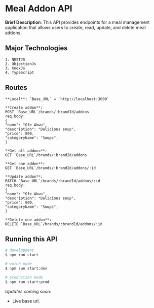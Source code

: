 # Meal Addon API

**Brief Description**: This API provides endpoints for a meal management application that allows users to create, read, update, and delete meal addons.

## Major Technologies

```
1. NESTJS
2. ObjectionJs
3. KnexJs
4. TypeScript
```

## Routes

```
**Local**: `Base_URL` = `http://localhost:3000`

**Create addon**:
POST `Base_URL`/brands/:brandId/addons
req.body:
{
"name": "Ofe Akwu",
"description": "Delicious soup",
"price": 800,
"categoryName": "Soups",
}

**Get all addons**:
GET `Base_URL`/brands/:brandId/addons

**Get one addon**:
GET `Base_URL`/brands/:brandId/addons/:id

**Update addon**:
PATCH `Base_URL`/brands/:brandId/addons/:id
req.body:
{
"name": "Ofe Akwu",
"description": "Delicious soup",
"price": 800,
"categoryName": "Soups",
}

**Delete one addon**:
DELETE `Base_URL`/brands/:brandId/addons/:id
```

## Running this API

```bash
# development
$ npm run start

# watch mode
$ npm run start:dev

# production mode
$ npm run start:prod
```
_Updates coming soon_:
- Live base url.
